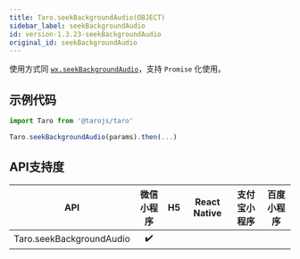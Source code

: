 ```yaml
---
title: Taro.seekBackgroundAudio(OBJECT)
sidebar_label: seekBackgroundAudio
id: version-1.3.23-seekBackgroundAudio
original_id: seekBackgroundAudio
---
```



使用方式同 [`wx.seekBackgroundAudio`](https://developers.weixin.qq.com/miniprogram/dev/api/wx.seekBackgroundAudio.html)，支持 `Promise` 化使用。

## 示例代码

```jsx
import Taro from '@tarojs/taro'

Taro.seekBackgroundAudio(params).then(...)
```



## API支持度


| API | 微信小程序 | H5 | React Native | 支付宝小程序 | 百度小程序 |
| :-: | :-: | :-: | :-: | :-: | :-: |
| Taro.seekBackgroundAudio | ✔️ |  |  |

